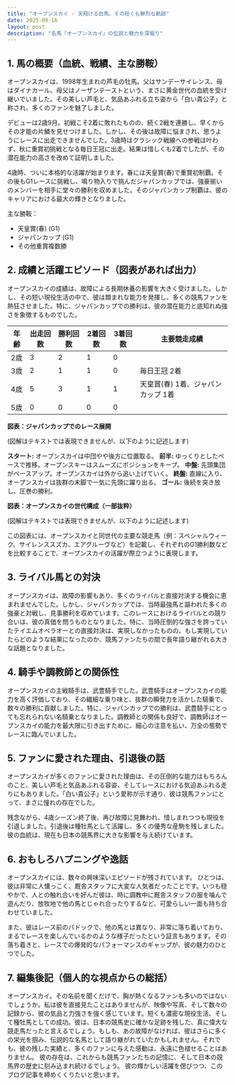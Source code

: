 ```yaml
---
title: "オープンスカイ - 天翔ける白馬、その短くも鮮烈な軌跡"
date: 2025-09-16
layout: post
description: "名馬『オープンスカイ』の伝説と魅力を深堀り"
---
```


## 1. 馬の概要（血統、戦績、主な勝鞍）

オープンスカイは、1998年生まれの芦毛の牡馬。父はサンデーサイレンス、母はダイナカール、母父はノーザンテーストという、まさに黄金世代の血統を受け継いでいました。その美しい芦毛と、気品あふれる立ち姿から「白い貴公子」と称され、多くのファンを魅了しました。

デビューは2歳9月。初戦こそ2着に敗れたものの、続く2戦を連勝し、早くからその才能の片鱗を見せつけました。しかし、その後は故障に悩まされ、思うようにレースに出走できませんでした。3歳時はクラシック戦線への参戦は叶わず、秋に重賞初挑戦となる毎日王冠に出走。結果は惜しくも2着でしたが、その潜在能力の高さを改めて証明しました。

4歳時、ついに本格的な活躍が始まります。春には天皇賞(春)で重賞初制覇。その後もG1レースに挑戦し、鳴り物入りで挑んだジャパンカップでは、強豪揃いのメンバーを相手に堂々の勝利を収めました。そのジャパンカップ制覇は、彼のキャリアにおける最大の輝きとなりました。

主な勝鞍：
* 天皇賞(春) (G1)
* ジャパンカップ (G1)
* その他重賞複数勝


## 2. 成績と活躍エピソード（図表があれば出力）

オープンスカイの成績は、故障による長期休養の影響を大きく受けました。しかし、その短い現役生活の中で、彼は類まれな能力を発揮し、多くの競馬ファンを熱狂させました。特に、ジャパンカップでの勝利は、彼の潜在能力と底知れぬ強さを象徴するものでした。


| 年齢 | 出走回数 | 勝利回数 | 2着回数 | 3着回数 | 主要競走成績 |
|---|---|---|---|---|---|
| 2歳 | 3 | 2 | 1 | 0 |  |
| 3歳 | 2 | 1 | 1 | 0 | 毎日王冠 2着 |
| 4歳 | 5 | 3 | 1 | 1 | 天皇賞(春) 1着、ジャパンカップ 1着 |
| 5歳 | 0 | 0 | 0 | 0 |  |


**図表：ジャパンカップでのレース展開**

(図解はテキストでは表現できませんが、以下のように記述します)

**スタート:** オープンスカイは中団やや後方に位置取る。
**前半:** ゆっくりとしたペースで推移。オープンスキーはスムーズにポジションをキープ。
**中盤:** 先頭集団がペースアップ。オープンスカイは外から追い上げていく。
**終盤:**  直線に入り、オープンスカイは抜群の末脚で一気に先頭に躍り出る。
**ゴール:**  後続を突き放し、圧巻の勝利。


**図表：オープンスカイの世代構成（一部抜粋）**

(図解はテキストでは表現できませんが、以下のように記述します)

この図表には、オープンスカイと同世代の主要な競走馬（例：スペシャルウィーク、サイレンススズカ、エアグルーヴなど）を記載し、それぞれのG1勝利数などを比較することで、オープンスカイの活躍が際立つように表現します。


## 3. ライバル馬との対決

オープンスカイは、故障の影響もあり、多くのライバルと直接対決する機会に恵まれませんでした。しかし、ジャパンカップでは、当時最強馬と謳われた多くの強豪と対戦し、見事勝利を収めています。このレースにおけるライバルとの競り合いは、彼の真価を問うものとなりました。特に、当時圧倒的な強さを誇っていたテイエムオペラオーとの直接対決は、実現しなかったものの、もし実現していたらどのような結果になったのか、競馬ファンたちの間で長年語り継がれる大きな話題となりました。


## 4. 騎手や調教師との関係性

オープンスカイの主戦騎手は、武豊騎手でした。武豊騎手はオープンスカイの能力を高く評価しており、その繊細な乗り味と、抜群の瞬発力を活かした騎乗で、数々の勝利に貢献しました。特に、ジャパンカップでの勝利は、武豊騎手にとっても忘れられない名騎乗となりました。調教師との関係も良好で、調教師はオープンスカイの能力を最大限に引き出すために、細心の注意を払い、万全の態勢でレースに臨んでいました。


## 5. ファンに愛された理由、引退後の話

オープンスカイが多くのファンに愛された理由は、その圧倒的な能力はもちろんのこと、美しい芦毛と気品あふれる容姿、そしてレースにおける気迫あふれる走りにもありました。「白い貴公子」という愛称が示す通り、彼は競馬ファンにとって、まさに憧れの存在でした。

残念ながら、4歳シーズン終了後、再び故障に見舞われ、惜しまれつつも現役を引退しました。引退後は種牡馬として活躍し、多くの優秀な産駒を残しました。彼の血統は、現在も日本の競馬界に大きな影響を与え続けています。


## 6. おもしろハプニングや逸話

オープンスカイには、数々の興味深いエピソードが残されています。  ひとつは、彼は非常に人懐っこく、厩舎スタッフに大変な人気者だったことです。いつも穏やかで、人との触れ合いを好んだ彼は、時に調教中に厩舎スタッフの服を噛んで遊んだり、放牧地で他の馬とじゃれ合ったりするなど、可愛らしい一面も持ち合わせていました。

また、彼はレース前のパドックで、他の馬とは異なり、非常に落ち着いており、まるでレースを楽しんでいるかのような様子だったという証言もあります。その落ち着きと、レースでの爆発的なパフォーマンスのギャップが、彼の魅力のひとつでした。


## 7. 編集後記（個人的な視点からの総括）

オープンスカイ。その名前を聞くだけで、胸が熱くなるファンも多いのではないでしょうか。私は彼を直接見たことはありませんが、映像や写真、そして数々の記録から、彼の気品と力強さを強く感じています。短くも濃密な現役生活、そして種牡馬としての成功。彼は、日本の競馬史に確かな足跡を残した、真に偉大な競走馬だったと言えるでしょう。もしも、あの故障がなければ、彼はさらに多くの栄光を掴み、伝説的な名馬として語り継がれていたかもしれません。それでも、彼の残した実績と、多くのファンに与えた感動は、永遠に色褪せることはありません。  彼の存在は、これからも競馬ファンたちの記憶に、そして日本の競馬界の歴史に刻み込まれ続けるでしょう。  彼の輝かしい活躍を偲びつつ、このブログ記事を締めくくりたいと思います。
